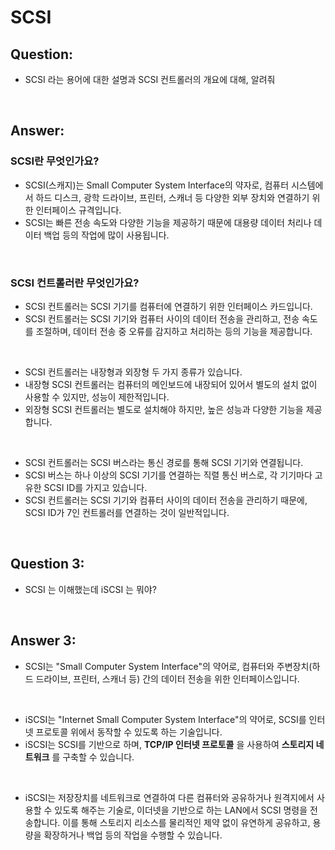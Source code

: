 # SCSI

## Question:

- SCSI 라는 용어에 대한 설명과 SCSI 컨트롤러의 개요에 대해, 알려줘

<br>

## Answer:

### SCSI란 무엇인가요?

- SCSI(스캐지)는 Small Computer System Interface의 약자로, 컴퓨터 시스템에서 하드 디스크, 광학 드라이브, 프린터, 스캐너 등 다양한 외부 장치와 연결하기 위한 인터페이스 규격입니다. 
- SCSI는 빠른 전송 속도와 다양한 기능을 제공하기 때문에 대용량 데이터 처리나 데이터 백업 등의 작업에 많이 사용됩니다.

<br>

### SCSI 컨트롤러란 무엇인가요?

- SCSI 컨트롤러는 SCSI 기기를 컴퓨터에 연결하기 위한 인터페이스 카드입니다. 
- SCSI 컨트롤러는 SCSI 기기와 컴퓨터 사이의 데이터 전송을 관리하고, 전송 속도를 조절하며, 데이터 전송 중 오류를 감지하고 처리하는 등의 기능을 제공합니다.

<br>

- SCSI 컨트롤러는 내장형과 외장형 두 가지 종류가 있습니다. 
- 내장형 SCSI 컨트롤러는 컴퓨터의 메인보드에 내장되어 있어서 별도의 설치 없이 사용할 수 있지만, 성능이 제한적입니다. 
- 외장형 SCSI 컨트롤러는 별도로 설치해야 하지만, 높은 성능과 다양한 기능을 제공합니다.

<br>

- SCSI 컨트롤러는 SCSI 버스라는 통신 경로를 통해 SCSI 기기와 연결됩니다. 
- SCSI 버스는 하나 이상의 SCSI 기기를 연결하는 직렬 통신 버스로, 각 기기마다 고유한 SCSI ID를 가지고 있습니다. 
- SCSI 컨트롤러는 SCSI 기기와 컴퓨터 사이의 데이터 전송을 관리하기 때문에, SCSI ID가 7인 컨트롤러를 연결하는 것이 일반적입니다.

<br>

## Question 3:

- SCSI 는 이해했는데 iSCSI 는 뭐야?

<br>

## Answer 3:

- SCSI는 "Small Computer System Interface"의 약어로, 컴퓨터와 주변장치(하드 드라이브, 프린터, 스캐너 등) 간의 데이터 전송을 위한 인터페이스입니다.

<br>

- iSCSI는 "Internet Small Computer System Interface"의 약어로, SCSI를 인터넷 프로토콜 위에서 동작할 수 있도록 하는 기술입니다. 
- iSCSI는 SCSI를 기반으로 하며, **TCP/IP 인터넷 프로토콜** 을 사용하여 **스토리지 네트워크** 를 구축할 수 있습니다.

<br>

- iSCSI는 저장장치를 네트워크로 연결하여 다른 컴퓨터와 공유하거나 원격지에서 사용할 수 있도록 해주는 기술로, 이더넷을 기반으로 하는 LAN에서 SCSI 명령을 전송합니다. 이를 통해 스토리지 리소스를 물리적인 제약 없이 유연하게 공유하고, 용량을 확장하거나 백업 등의 작업을 수행할 수 있습니다.

<br>